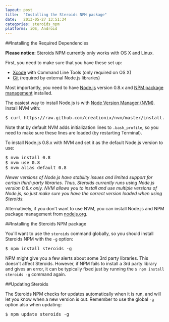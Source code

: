 ```yaml
---
layout: post
title:  "Installing the Steroids NPM package"
date:   2013-05-27 13:51:34
categories: steroids_npm
platforms: iOS, Android
---
```


##Installing the Required Dependencies

**Please notice:** Steroids NPM currently only works with OS X and Linux.

First, you need to make sure that you have these set up:

* [Xcode][xcode] with Command Line Tools (only required on OS X)
* [Git][git] (required by external Node.js libraries)

Most importantly, you need to have [Node.js][nodejs] version 0.8.x and [NPM package management][npm] installed. 

The easiest way to install Node.js is with [Node Version Manager (NVM)][nvm]. Install NVM with:

<pre class="terminal">
$ curl https://raw.github.com/creationix/nvm/master/install.sh | sh
</pre>

Note that by default NVM adds initialization lines to `.bash_profile`, so you need to make sure these lines are loaded (by restarting Terminal).

To install Node.js 0.8.x with NVM and set it as the default Node.js version to use:

<pre class="terminal">
$ nvm install 0.8
$ nvm use 0.8
$ nvm alias default 0.8
</pre>

*Newer versions of Node.js have stability issues and limited support for certain third-party libraries. Thus, Steroids currently runs using Node.js version 0.8.x only. NVM allows you to install and use multiple versions of Node.js, so just make sure you have the correct version loaded when using Steroids.*

Alternatively, if you don't want to use NVM, you can install Node.js and NPM package management from [nodejs.org][nodejs].

##Installing the Steroids NPM package

You'll want to use the `steroids` command globally, so you should install Steroids NPM with the `-g` option:

<pre class="terminal">
$ npm install steroids -g
</pre>

NPM might give you a few alerts about some 3rd party libraries. This doesn't affect Steroids. However, if NPM fails to install a 3rd party library and gives an error, it can be typically fixed just by running the `$ npm install steroids -g` command again.

##Updating Steroids

The Steroids NPM checks for updates automatically when it is run, and will let you know when a new version is out. Remember to use the global `-g` option also when updating:

<pre class="terminal">
$ npm update steroids -g
</pre>

[xcode]: https://developer.apple.com/xcode/
[git]: http://git-scm.com/
[nodejs]: http://nodejs.org/
[npm]: https://npmjs.org/
[nvm]: https://github.com/creationix/nvm